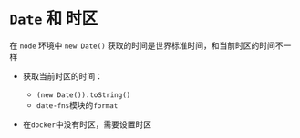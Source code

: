 # `Date` 和 时区
在 `node` 环境中 `new Date()` 获取的时间是世界标准时间，和当前时区的时间不一样

- 获取当前时区的时间：
  - `(new Date()).toString()`
  - `date-fns`模块的`format`

- 在`docker`中没有时区，需要设置时区